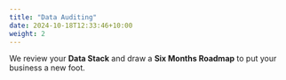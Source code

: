 ```yaml
---
title: "Data Auditing"
date: 2024-10-18T12:33:46+10:00
weight: 2
---
```


We review your **Data Stack** and draw a **Six Months Roadmap** to put your business a new foot.